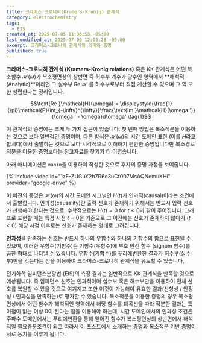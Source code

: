 ```yaml
---
title: 크라머스-크로니히(Kramers-Kronig) 관계식
category: electrochemistry
tags:
  - EIS
created_at: 2025-07-05 11:36:58 -05:00
last_modified_at: 2025-07-06 12:03:28 -05:00
excerpt: 크라머스-크로니히 관계식의 의미와 증명
published: true
---
```

**크라머스-크로니히 관계식 (Kramers-Kronig relations)** 혹은 KK 관계식은 어떤 복소함수 $\mathcal{H}(\omega)$가 복소평면상의 상반면 즉 허수부 계수가 양수인 영역에서 **해석적 (Analytic)**이라면 그 실수부 $\text{Re }\mathcal{H}$ 를 허수부로부터 직접 계산할 수 있으며 그 역 또한 성립한다는 정리입니다.

$$\text{Re }\mathcal{H}(\omega) = \displaystyle{\frac{1}{\pi}\mathcal{P}\int_{-\infty}^{\infty}}\frac{\text{Im }\mathcal{H}(\omega ')}{\omega ' - \omega}d\omega' \tag{1}$$

이 관계식의 증명에는 크게 두 가지 접근이 있습니다.  첫 번째 방법은 복소적분을 이용하는 것으로 보다 일반적인 증명이며, 다른 방식은 $\mathcal{H}(\omega)$의 시간 도메인 표현 (이를 $H$라고 합시다)에서 출발하는 것으로 보다 시각적으로 이해하기 편안한 증명입니다만 복소경로적분을 이용한 증명보다는 참고자료를 찾기가 더 어렵습니다.

아래 애니메이션은 `manim`을 이용하여 작성한 것으로 후자의 증명 과정을 보여줍니다.

{% include video id="1zF-ZUGuY2h7R6c3uCf007MsAQNemuKHi" provider="google-drive" %}

이 버전의 증명은 $\mathcal{H}(\omega)$의 시간 도메인 시그널인 $H(t)$가 인과적(causal)이라는 조건에서 출발합니다.  인과성(causality)란 출력 신호가 존재하기 위해서는 반드시 입력 신호가 선행해야 한다는 것으로, 수학적으로는 $H(t)=0$ for $t < 0$과 같이 주어집니다.  그래프로 표현할 때는 특정 시점 $t=0$을 기준으로 그 이전에는 신호가 존재하지 않다가 ($t<0$) 해당 시점 이후로는 신호가 존재하는 형태로 그려집니다.

**인과성**을 만족하는 신호는 반드시 하나의 우함수와 하나의 기함수의 합으로 표현될 수 있으며, 이러한 우함수(기함수)는 기함수(우함수)에 부호 반전 함수 (signum 함수)를 곱한 형태로 나타낼 수 있습니다.  우함수(기함수)를 푸리에변환한 결과가 허수부(실수부)만을 갖는다는 점을 이용하여 크라머스-크로니히 관계식을 유도할 수 있습니다,

전기화학 임피던스분광법 (EIS)의 측정 결과는 일반적으로 KK 관계식을 만족할 것으로 예상됩니다.  즉 임피던스 신호는 인과적이며 실수부 혹은 허수부만을 이용하여 전체 신호를 복원할 수 있을 것으로 여겨지고 또한 이것이 가능해야 유효한 결과(선형성 / 안정성 / 인과성을 만족하는)로 평가할 수 있습니다.  복소적분을 이용한 증명의 경우 복소평면상에서 어떤 함수가 해석적인 영역에서 해당 함수를 폐곡선을 따라 적분한 결과는 특이점이 없는 이상 0이 된다는 점을 이용해야 하는데, 시간 도메인에서의 인과성 조건은 주파수 도메인에서는 푸리에변환을 통해 얻어진 함수가 복소평면상의 상반면에서 해석적일 필요충분조건이 되고 따라서 이 포스트에서 소개하는 증명과 복소적분 기반 증명이 서로 동치를 이루게 됩니다.

